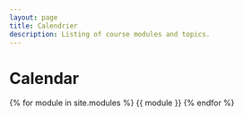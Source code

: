 ```yaml
---
layout: page
title: Calendrier
description: Listing of course modules and topics.
---
```


# Calendar

{% for module in site.modules %}
{{ module }}
{% endfor %}
